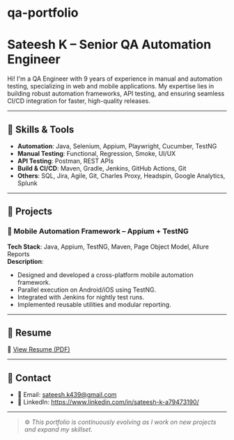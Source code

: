 # qa-portfolio


# Sateesh K – Senior QA Automation Engineer

Hi! I'm a QA Engineer with 9 years of experience in manual and automation testing, specializing in web and mobile applications. My expertise lies in building robust automation frameworks, API testing, and ensuring seamless CI/CD integration for faster, high-quality releases.

---

## 🔧 Skills & Tools

- **Automation**: Java, Selenium, Appium, Playwright, Cucumber, TestNG
- **Manual Testing**: Functional, Regression, Smoke, UI/UX
- **API Testing**: Postman, REST APIs
- **Build & CI/CD**: Maven, Gradle, Jenkins, GitHub Actions, Git
- **Others**: SQL, Jira, Agile, Git, Charles Proxy, Headspin, Google Analytics, Splunk

---

## 🚀 Projects

### 📱 Mobile Automation Framework – Appium + TestNG
**Tech Stack**: Java, Appium, TestNG, Maven, Page Object Model, Allure Reports  
**Description**:  
- Designed and developed a cross-platform mobile automation framework.
- Parallel execution on Android/iOS using TestNG.
- Integrated with Jenkins for nightly test runs.
- Implemented reusable utilities and modular reporting.

---

## 📄 Resume

📅 [View Resume (PDF)](https://drive.google.com/file/d/1A35el9hTKTTWE_KHHRMIQuOBhZV6ldKe/view?usp=share_link)

---

## 📢 Contact

- 📧 Email: sateesh.k439@gmail.com
- 💼 LinkedIn: https://www.linkedin.com/in/sateesh-k-a79473190/

---

> ⚙️ *This portfolio is continuously evolving as I work on new projects and expand my skillset.*

